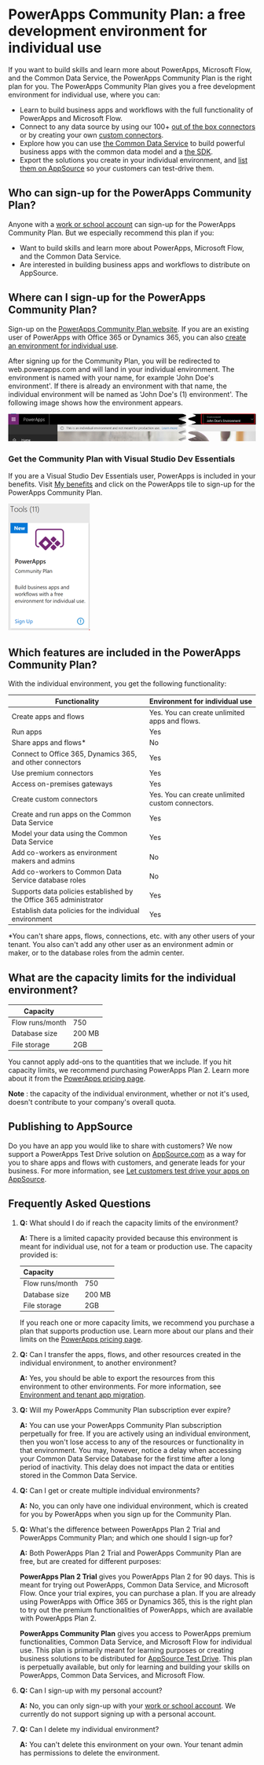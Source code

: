 <properties
   pageTitle="# PowerApps Community Plan: a free development environment for individual use | Microsoft PowerApps"
   description="Sign up to to build skills and learn more about PowerApps, Microsoft Flow, and the Common Data Service."
   services=""
   suite="powerapps"
   documentationCenter="na"
   authors="mgblythe"
   manager="anneta"
   editor=""
   tags=""/>

<tags
   ms.service="powerapps"
   ms.devlang="na"
   ms.topic="article"
   ms.tgt_pltfrm="na"
   ms.workload="na"
   ms.date="05/01/2016"
   ms.author="mblythe"/>


# PowerApps Community Plan: a free development environment for individual use

If you want to build skills and learn more about PowerApps, Microsoft Flow, and the Common Data Service, the PowerApps Community Plan is the right plan for you. The PowerApps Community Plan gives you a free development environment for individual use, where you can:

- Learn to build business apps and workflows with the full functionality of PowerApps and Microsoft Flow.
- Connect to any data source by using our 100+ [out of the box connectors](connections-list.md) or by creating your own [custom connectors](register-custom-api.md).
- Explore how you can use [the Common Data Service](https://aka.ms/eek20s) to build powerful business apps with the common data model and a [the SDK](https://aka.ms/whgr2w).
- Export the solutions you create in your individual environment, and [list them on AppSource](dev-appsource-test-drive.md) so your customers can test-drive them.

## Who can sign-up for the PowerApps Community Plan?

Anyone with a [work or school account](signup-for-powerapps.md#what-email-addresses-can-you-use) can sign-up for the PowerApps Community Plan. But we especially recommend this plan if you:

- Want to build skills and learn more about PowerApps, Microsoft Flow, and the Common Data Service.
- Are interested in building business apps and workflows to distribute on AppSource.

## Where can I sign-up for the PowerApps Community Plan?

Sign-up on the [PowerApps Community Plan website](https://powerapps.microsoft.com/communityplan). If you are an existing user of PowerApps with Office 365 or Dynamics 365, you can also [create an environment for individual use](https://web.powerapps.com/community/signup).

After signing up for the Community Plan, you will be redirected to web.powerapps.com and will land in your individual environment. The environment is named with your name, for example 'John Doe's environment'. If there is already an environment with that name, the individual environment will be named as 'John Doe's (1) environment'.  The following image shows how the environment appears.

![Individual environment for Community Plan](media/dev-community-plan/individual-environment.png)

### Get the Community Plan with Visual Studio Dev Essentials

If you are a Visual Studio Dev Essentials user, PowerApps is included in your benefits. Visit [My benefits](https://my.visualstudio.com/benefits) and click on the PowerApps tile to sign-up for the PowerApps Community Plan.

![Community Plan in Visual Studio](media/dev-community-plan/visual-studio.png)

## Which features are included in the PowerApps Community Plan?

With the individual environment, you get the following functionality:

|   **Functionality** | **Environment for individual use** |
| --- | --- |
| Create apps and flows | Yes. You can create unlimited apps and flows. |
| Run apps | Yes |
| Share apps and flows\* | No |
| Connect to Office 365, Dynamics 365, and other connectors | Yes |
| Use premium connectors | Yes |
| Access on-premises gateways | Yes |
| Create custom connectors | Yes. You can create unlimited custom connectors. |
| Create and run apps on the Common Data Service | Yes |
| Model your data using the Common Data Service | Yes |
| Add co-workers as environment makers and admins | No |
| Add co-workers to Common Data Service database roles | No |
| Supports data policies established by the Office 365 administrator | Yes |
| Establish data policies for the individual environment | Yes |

*You can't share apps, flows, connections, etc. with any other users of your tenant. You also can't add any other user as an environment admin or maker, or to the database roles from the admin center.

## What are the capacity limits for the individual environment?

| **Capacity** |   |
| --- | --- |
| Flow runs/month | 750 |
| Database size | 200 MB |
| File storage | 2GB |

You cannot apply add-ons to the quantities that we include. If you hit capacity limits, we recommend purchasing PowerApps Plan 2. Learn more about it from the [PowerApps pricing page](https://powerapps.microsoft.com/pricing/).

**Note** : the capacity of the individual environment, whether or not it's used, doesn't contribute to your company's overall quota.

## Publishing to AppSource

Do you have an app you would like to share with customers? We now support a PowerApps Test Drive solution on [AppSource.com](https://appsource.microsoft.com) as a way for you to share apps and flows with customers, and generate leads for your business. For more information, see [Let customers test drive your apps on AppSource](dev-appsource-test-drive.md).

## Frequently Asked Questions

1. **Q:** What should I do if reach the capacity limits of the environment?

    **A:** There is a limited capacity provided because this environment is meant for individual use, not for a team or production use. The capacity provided is:

    | **Capacity** |   |
    | --- | --- |
    | Flow runs/month | 750 |
    | Database size | 200 MB |
    | File storage | 2GB |

    If you reach one or more capacity limits, we recommend you purchase a plan that supports production use. Learn more about our plans and their limits on the [PowerApps pricing page](https://powerapps.microsoft.com/pricing/).

2. **Q:** Can I transfer the apps, flows, and other resources created in the individual environment, to another environment?

    **A:** Yes, you should be able to export the resources from this environment to other environments. For more information, see [Environment and tenant app migration](environment-and-tenant-migration.md).

3. **Q:** Will my PowerApps Community Plan subscription ever expire?

    **A:** You can use your PowerApps Community Plan subscription perpetually for free. If you are actively using an individual environment, then you won't lose access to any of the resources or functionality in that environment. You may, however, notice a delay when accessing your Common Data Service Database for the first time after a long period of inactivity.  This delay does not impact the data or entities stored in the Common Data Service.

4. **Q:** Can I get or create multiple individual environments?

    **A:** No, you can only have one individual environment, which is created for you by PowerApps when you sign up for the Community Plan.

5. **Q:** What's the difference between PowerApps Plan 2 Trial and PowerApps Community Plan; and which one should I sign-up for?

    **A:** Both PowerApps Plan 2 Trial and PowerApps Community Plan are free, but are created for different purposes:

    **PowerApps Plan 2 Trial** gives you PowerApps Plan 2 for 90 days. This is meant for trying out PowerApps, Common Data Service, and Microsoft Flow. Once your trial expires, you can purchase a plan. If you are already using PowerApps with Office 365 or Dynamics 365, this is the right plan to try out the premium functionalities of PowerApps, which are available with PowerApps Plan 2.

    **PowerApps Community Plan** gives you access to PowerApps premium functionalities, Common Data Service, and Microsoft Flow for individual use. This plan is primarily meant for learning purposes or creating business solutions to be distributed for [AppSource Test Drive](dev-appsource-test-drive.md). This plan is perpetually available, but only for learning and building your skills on PowerApps, Common Data Services, and Microsoft Flow.

6. **Q:** Can I sign-up with my personal account?

    **A:** No, you can only sign-up with your [work or school account](signup-for-powerapps#what-email-addresses-can-you-use). We currently do not support signing up with a personal account.

7. **Q:** Can I delete my individual environment?

    **A:** You can't delete this environment on your own. Your tenant admin has permissions to delete the environment.